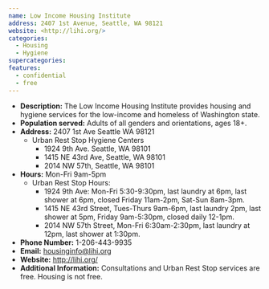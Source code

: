 ```yaml
---
name: Low Income Housing Institute
address: 2407 1st Avenue, Seattle, WA 98121
website: <http://lihi.org/>
categories:
  - Housing
  - Hygiene
supercategories:
features:
  - confidential
  - free
---
```

- **Description:** The Low Income Housing Institute provides housing and hygiene services for the low-income and homeless of Washington state.
- **Population served:** Adults of all genders and orientations, ages 18+.
- **Address:** 2407 1st Ave Seattle WA 98121
   - Urban Rest Stop Hygiene Centers
     - 1924 9th Ave. Seattle, WA 98101
     - 1415 NE 43rd Ave, Seattle, WA 98101
     - 2014 NW 57th, Seattle, WA 98101
- **Hours:** Mon-Fri 9am-5pm
   - Urban Rest Stop Hours:
     - 1924 9th Ave: Mon-Fri 5:30-9:30pm, last laundry at 6pm, last shower at 6pm, closed Friday 11am-2pm, Sat-Sun 8am-3pm.
     - 1415 NE 43rd Street, Tues-Thurs 9am-6pm, last laundry 2pm, last shower at 5pm, Friday 9am-5:30pm, closed daily 12-1pm.
     - 2014 NW 57th Street, Mon-Fri 6:30am-2:30pm, last laundry at 12pm, last shower at 1:30pm.
- **Phone Number:** 1-206-443-9935
- **Email:** housinginfo@lihi.org
- **Website:** <http://lihi.org/>
- **Additional Information:** Consultations and Urban Rest Stop services are free. Housing is not free.
